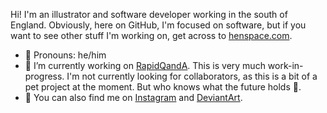 Hi!
I'm an illustrator and software developer working in the south of England.
Obviously, here on GitHub, I'm focused on software, but if you want to see other stuff I'm working on, get across to [henspace.com](https://henspace.com).

- 👦 Pronouns: he/him
- 🔨 I’m currently working on [RapidQandA](https://github.com/henspace/text2lesson). This is very much work-in-progress.
  I'm not currently looking for collaborators, as this is a bit of a pet project at the moment. But who knows what the future holds 😬.
- 🤝 You can also find me on [Instagram](https://www.instagram.com/henspace_is_drawing/) and [DeviantArt](https://www.deviantart.com/henspaceisdrawing).
